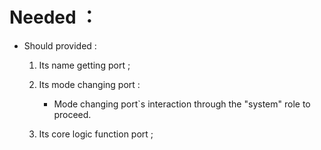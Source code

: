# Needed ：

+  Should provided : 

    1.  Its name getting port ;
    2.  Its mode changing port :
        
        +  Mode changing port`s interaction through the "system" role to proceed.

    3.  Its core logic function port ;

